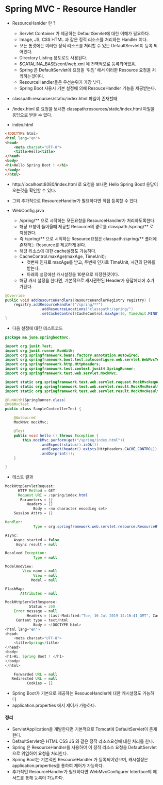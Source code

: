 # Spring MVC - Resource Handler
- ResourceHanlder 란 ?
    - Servlet Container 가 제공하는 DefaultServlet에 대한 이해가 필요하다.
    - Image, JS, CSS HTML 과 같은 정적 리소스를 처리하는 Handler 이다.
    - 모든 톰캣에는 이러한 정적 리소스를 처리할 수 있는 DefaultServlet이 등록 되어있다.
    - Directory Listing 용도로도 사용된다.
    - $CATALINA_BASE/conf/web.xml 에 전역적으로 등록되어있음.
    - Spring 은 DefaultServlet에 요청을 '위임' 해서 이러한 Resource 요청을 처리하는것이다.
    - ResourceHandler들은 우선순위가 가장 낮다.
    - Spring Boot 사용시 기본 설정에 의해 ResouceHandler 기능을 제공받는다.

- classpath:resources/static/index.html 파일이 존재할때
- /index.html 로 요청을 보내면 classpath:resources/static/index.html 파일을 응답으로 받을 수 있다.

- index.html

```html
<!DOCTYPE html>
<html lang="en">
<head>
    <meta charset="UTF-8">
    <title>Hello<title>
</head>
<body>
<h1>Hello Spring Boot ! </h1>
</body>
</html>
```

- http://localhost:8080/index.html 로 요청을 보내면 Hello Spring Boot! 응답이 오는것을 확인할 수 있다.

- 그외 추가적으로 ResourceHandler가 필요하다면 직접 등록할 수 있다.

- WebConfig.java
    - /spring/** 으로 시작하는 모든요청을 ResourceHandler가 처리하도록한다.
    - 해당 요청이 들어올때 제공할 Resource의 경로를 classpath:/spring/** 로 지정한다.
    - 즉 /spring/** 으로 시작하는 Resource요청은 classpath:/spring/** 폴더에 존재하는 Resource를 제공하게 된다.
    - 해당 리소스에 대한 cache설정도 가능하다.
    - CacheControl.maxAge(maxAge, TimeUnit);
        - 첫번째 인자로 maxAge를 받고, 두번째 인자로 TimeUnit, 시간의 단위를 받는다.
        - 아래의 설정에선 캐시설정을 10분으로 지정한것이다.
    - 해당 캐시 설정을 한다면, 기본적으로 캐시관련된 Header가 응답헤더에 추가가된다.
```java
@Override
public void addResourceHandlers(ResourceHandlerRegistry registry) {
    registry.addResourceHandler("/spring/**")
                .addResourceLocations("classpath:/spring/")
                .setCacheControl(CacheControl.maxAge(10, TimeUnit.MINUTES));
}
```

- 다음 설정에 대한 테스트코드

```java
package me.june.springbootmvc;

import org.junit.Test;
import org.junit.runner.RunWith;
import org.springframework.beans.factory.annotation.Autowired;
import org.springframework.boot.test.autoconfigure.web.servlet.WebMvcTest;
import org.springframework.http.HttpHeaders;
import org.springframework.test.context.junit4.SpringRunner;
import org.springframework.test.web.servlet.MockMvc;

import static org.springframework.test.web.servlet.request.MockMvcRequestBuilders.get;
import static org.springframework.test.web.servlet.result.MockMvcResultHandlers.print;
import static org.springframework.test.web.servlet.result.MockMvcResultMatchers.*;

@RunWith(SpringRunner.class)
@WebMvcTest
public class SampleControllerTest {

    @Autowired
    MockMvc mockMvc;

    @Test
    public void hello () throws Exception {
        this.mockMvc.perform(get("/spring/index.html"))
                .andExpect(status().isOk())
                .andExpect(header().exists(HttpHeaders.CACHE_CONTROL))
                .andDo(print());
    }

}
```

- 테스트 결과
```java
MockHttpServletRequest:
      HTTP Method = GET
      Request URI = /spring/index.html
       Parameters = {}
          Headers = []
             Body = <no character encoding set>
    Session Attrs = {}

Handler:
             Type = org.springframework.web.servlet.resource.ResourceHttpRequestHandler

Async:
    Async started = false
     Async result = null

Resolved Exception:
             Type = null

ModelAndView:
        View name = null
             View = null
            Model = null

FlashMap:
       Attributes = null

MockHttpServletResponse:
           Status = 200
    Error message = null
          Headers = [Last-Modified:"Tue, 16 Jul 2019 14:16:41 GMT", Cache-Control:"max-age=600", Content-Length:"152", Content-Type:"text/html", Accept-Ranges:"bytes"]
     Content type = text/html
             Body = <!DOCTYPE html>
<html lang="en">
<head>
    <meta charset="UTF-8">
    <title>Spring</title>
</head>
<body>
<h1>Hi, Spring Boot ! </h1>
</body>
</html>

    Forwarded URL = null
   Redirected URL = null
          Cookies = []
```

- Spring Boot가 기본으로 제공하는 ResouceHandler에 대한 캐시설정도 가능하다
- application.properties 에서 제어가 가능하다.



#### 정리
- ServletApplication을 개발한다면 기본적으로 Tomcat에 DefaultServlet이 존재한다.
- DefaultServlet은 HTML CSS JS 와 같은 정적 리소스요청에 대한 처리를 한다.
- Spring 은 ResourceHandler를 사용하여 이 정적 리소스 요청을 DefaultServlet으로 위임하여 요청을 처리한다.
- Spring Boot는 기본적인 ResourceHandler 가 등록되어있으며, 캐시설정은 application.properties를 통하여 제어가 가능하다.
- 추가적인 ResourceHandler가 필요하다면 WebMvcConfigurer Interface의 메서드를 통해 등록이 가능하다.
